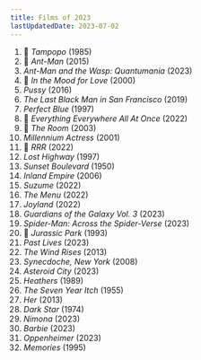 ```yaml
---
title: Films of 2023
lastUpdatedDate: 2023-07-02
---
```


1. 🔁 *Tampopo* (1985)
2. 🔁 *Ant-Man* (2015)
3. *Ant-Man and the Wasp: Quantumania* (2023)
4. 🔁 *In the Mood for Love* (2000)
5. *Pussy* (2016)
6. *The Last Black Man in San Francisco* (2019)
7. *Perfect Blue* (1997)
8. 🔁 *Everything Everywhere All At Once* (2022)
9. 🔁 *The Room* (2003)
10. *Millennium Actress* (2001)
11. 🔁 *RRR* (2022)
12. *Lost Highway* (1997)
13. *Sunset Boulevard* (1950)
14. *Inland Empire* (2006)
15. *Suzume* (2022)
16. *The Menu* (2022)
17. *Joyland* (2022)
18. *Guardians of the Galaxy Vol. 3* (2023)
19. *Spider-Man: Across the Spider-Verse* (2023)
20. 🔁 *Jurassic Park* (1993)
21. *Past Lives* (2023)
22. *The Wind Rises* (2013)
23. *Synecdoche, New York* (2008)
24. *Asteroid City* (2023)
25. *Heathers* (1989)
26. *The Seven Year Itch* (1955)
27. *Her* (2013)
28. *Dark Star* (1974)
29. *Nimona* (2023)
30. *Barbie* (2023)
31. *Oppenheimer* (2023)
32. *Memories* (1995)